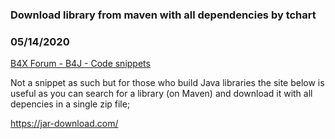 ### Download library from maven with all dependencies by tchart
### 05/14/2020
[B4X Forum - B4J - Code snippets](https://www.b4x.com/android/forum/threads/117783/)

Not a snippet as such but for those who build Java libraries the site below is useful as you can search for a library (on Maven) and download it with all depencies in a single zip file;  
  
<https://jar-download.com/>